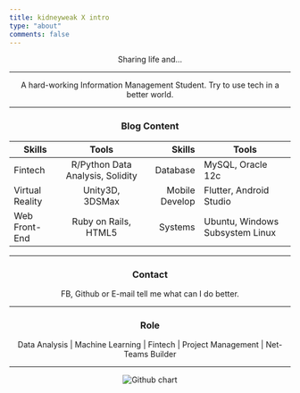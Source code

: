 ```yaml
---
title: kidneyweak X intro
type: "about"
comments: false 
---
```

<center>
Sharing life and...

---
A hard-working Information Management Student.
Try to use tech in a better world.

---
### Blog Content
|Skills| Tools |Skills | Tools 
-------|:-----:|------:|-------
Fintech | R/Python Data Analysis, Solidity|Database | MySQL, Oracle 12c
Virtual Reality | Unity3D, 3DSMax         |Mobile Develop | Flutter, Android Studio
Web Front-End | Ruby on Rails, HTML5      |Systems | Ubuntu, Windows Subsystem Linux

---
### Contact
FB, Github or E-mail tell me what can I do better.

---
### Role
Data Analysis | Machine Learning | Fintech | Project Management | Net-Teams Builder

---
![Github chart](https://ghchart.rshah.org/kidneyweakx)

</center>